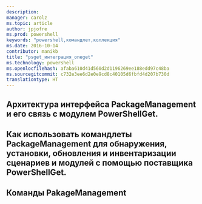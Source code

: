 ```yaml
---
description: 
manager: carolz
ms.topic: article
author: jpjofre
ms.prod: powershell
keywords: "powershell,командлет,коллекция"
ms.date: 2016-10-14
contributor: manikb
title: "psget_интеграция_oneget"
ms.technology: powershell
ms.openlocfilehash: afaba610d41d560d2d1196269ee188edd97c48ba
ms.sourcegitcommit: c732e3ee6d2e0e9cd8c40105d6fbfd4d207b730d
translationtype: HT
---
```

## <a name="architecture-of-packagemanagement-and-its-relationship-with-powershellget-module"></a>Архитектура интерфейса PackageManagement и его связь с модулем PowerShellGet.

## <a name="how-to-use-packagemanagement-cmdlets-for-discovering-installing-updating-and-inventory-of-scripts-and-modules-using-powershellget-provider"></a>Как использовать командлеты PackageManagement для обнаружения, установки, обновления и инвентаризации сценариев и модулей с помощью поставщика PowerShellGet.

## <a name="pakagemanagement-commands"></a>Команды PakageManagement

